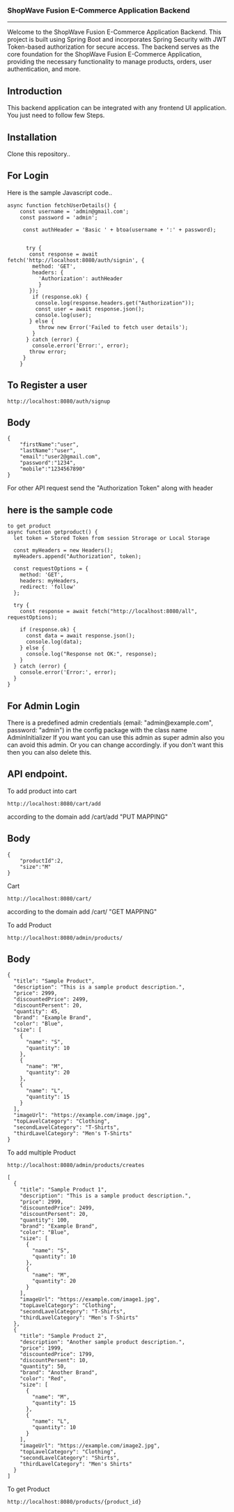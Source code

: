 ### ShopWave Fusion E-Commerce Application Backend
<hr/>
<p>Welcome to the ShopWave Fusion E-Commerce Application Backend. This project is built using Spring Boot and incorporates Spring Security with JWT Token-based authorization for secure access. The backend serves as the core foundation for the ShopWave Fusion E-Commerce Application, providing the necessary functionality to manage products, orders, user authentication, and more.</p>

## Introduction
<p>This backend application can be integrated with any frontend UI application. You just need to follow few Steps.</p>

## Installation
<p>Clone this repository..</p>

## For Login

<p>Here is the sample Javascript code..</p>

```
async function fetchUserDetails() {
    const username = 'admin@gmail.com';
    const password = 'admin';
    
     const authHeader = 'Basic ' + btoa(username + ':' + password);
    
    
      try {
       const response = await fetch('http://localhost:8080/auth/signin', {
        method: 'GET',
        headers: {
          'Authorization': authHeader
          }
       });
        if (response.ok) {
         console.log(response.headers.get("Authorization"));
         const user = await response.json();
         console.log(user);
       } else {
          throw new Error('Failed to fetch user details');
        }
      } catch (error) {
        console.error('Error:', error);
       throw error;
     }
    }
```
## To Register a user

`http://localhost:8080/auth/signup`

## Body

```
{
    "firstName":"user",
    "lastName":"user",
    "email":"user2@gmail.com",
    "password":"1234",
    "mobile":"1234567890"
}

```

<p>For other API request send the "Authorization Token" along with header</p>

## here is the sample code

```
to get product
async function getproduct() {
  let token = Stored Token from session Strorage or Local Storage
  
  const myHeaders = new Headers();
  myHeaders.append("Authorization", token);

  const requestOptions = {
    method: 'GET',
    headers: myHeaders,
    redirect: 'follow'
  };

  try {
    const response = await fetch("http://localhost:8080/all", requestOptions);
    
    if (response.ok) {
      const data = await response.json();
      console.log(data);
    } else {
      console.log("Response not OK:", response);
    }
  } catch (error) {
    console.error('Error:', error);
  }
}
```
## For Admin Login 
<p>
    There is a predefined admin credentials (email: "admin@example.com", password: "admin") in the config package with the class name AdminInitializer If you want you can use this admin as super admin also you can avoid this admin.
    Or you can change accordingly. if you don't want this then you can also delete this.
</p>

## API endpoint.

<p>To add product into cart</p>

`http://localhost:8080/cart/add` 

according to the domain add /cart/add "PUT MAPPING"<br/>

## Body

```
{
    "productId":2,
    "size":"M"
}
```

<p>Cart</p>

`http://localhost:8080/cart/` 

according to the domain add /cart/ "GET MAPPING"<br/>

<p>To add Product</p>

`http://localhost:8080/admin/products/`

## Body

```
{
  "title": "Sample Product",
  "description": "This is a sample product description.",
  "price": 2999,
  "discountedPrice": 2499,
  "discountPersent": 20,
  "quantity": 45,
  "brand": "Example Brand",
  "color": "Blue",
  "size": [
    {
      "name": "S",
      "quantity": 10
    },
    {
      "name": "M",
      "quantity": 20
    },
    {
      "name": "L",
      "quantity": 15
    }
  ],
  "imageUrl": "https://example.com/image.jpg",
  "topLavelCategory": "Clothing",
  "secondLavelCategory": "T-Shirts",
  "thirdLavelCategory": "Men's T-Shirts"
}

```

<p>To add multiple Product</p>

`http://localhost:8080/admin/products/creates`

```
[
  {
    "title": "Sample Product 1",
    "description": "This is a sample product description.",
    "price": 2999,
    "discountedPrice": 2499,
    "discountPersent": 20,
    "quantity": 100,
    "brand": "Example Brand",
    "color": "Blue",
    "size": [
      {
        "name": "S",
        "quantity": 10
      },
      {
        "name": "M",
        "quantity": 20
      }
    ],
    "imageUrl": "https://example.com/image1.jpg",
    "topLavelCategory": "Clothing",
    "secondLavelCategory": "T-Shirts",
    "thirdLavelCategory": "Men's T-Shirts"
  },
  {
    "title": "Sample Product 2",
    "description": "Another sample product description.",
    "price": 1999,
    "discountedPrice": 1799,
    "discountPersent": 10,
    "quantity": 50,
    "brand": "Another Brand",
    "color": "Red",
    "size": [
      {
        "name": "M",
        "quantity": 15
      },
      {
        "name": "L",
        "quantity": 10
      }
    ],
    "imageUrl": "https://example.com/image2.jpg",
    "topLavelCategory": "Clothing",
    "secondLavelCategory": "Shirts",
    "thirdLavelCategory": "Men's Shirts"
  }
]
```


<p>To get Product</p>

`http://localhost:8080/products/{product_id}`



